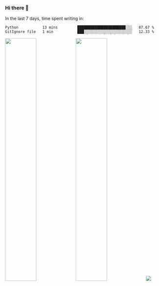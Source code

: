 ### Hi there 👋

In the last 7 days, time spent writing in:

<!--START_SECTION:waka-->

```text
Python           13 mins         ██████████████████████░░░   87.67 %
GitIgnore file   1 min           ███░░░░░░░░░░░░░░░░░░░░░░   12.33 %
```

<!--END_SECTION:waka-->

<img src="https://wakatime.com/share/@jimtje/5d0c92de-08f8-4a72-8f2f-6a9693d1e318.svg" width=45% height=45%> <img src="https://wakatime.com/share/@jimtje/501498ae-bda5-4da7-a89d-b40bcdd5556d.svg" width=45% height=45%>
![](https://hit.yhype.me/github/profile?user_id=43537315)

